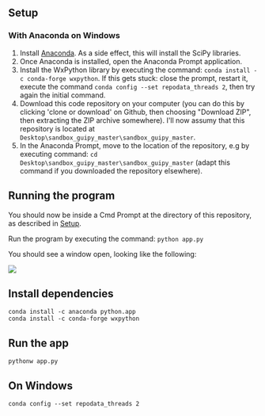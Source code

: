 
## Setup

### With Anaconda on Windows

1. Install [Anaconda](https://www.anaconda.com/distribution/). As a side effect, this will install the SciPy libraries.
2. Once Anaconda is installed, open the Anaconda Prompt application.
3. Install the WxPython library by executing the command: `conda install -c conda-forge wxpython`. If this gets stuck: close the prompt, restart it, execute the command `conda config --set repodata_threads 2`, then try again the initial command.
4. Download this code repository on your computer (you can do this by clicking 'clone or download' on Github, then choosing "Download ZIP", then extracting the ZIP archive somewhere). I'll now assumy that this repository is located at `Desktop\sandbox_guipy_master\sandbox_guipy_master`.
5. In the Anaconda Prompt, move to the location of the repository, e.g by executing command: `cd Desktop\sandbox_guipy_master\sandbox_guipy_master` (adapt this command if you downloaded the repository elsewhere).


## Running the program

You should now be inside a Cmd Prompt at the directory of this repository, as described in [Setup](#Setup).

Run the program by executing the command: `python app.py`

You should see a window open, looking like the following:

![](./img/demo_guipy.png)

## Install dependencies

```
conda install -c anaconda python.app
conda install -c conda-forge wxpython
```


## Run the app

``` 
pythonw app.py
```


## On Windows

```
conda config --set repodata_threads 2
```
